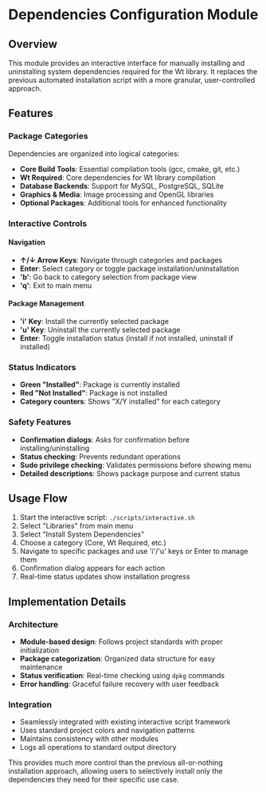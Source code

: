# Dependencies Configuration Module

## Overview
This module provides an interactive interface for manually installing and uninstalling system dependencies required for the Wt library. It replaces the previous automated installation script with a more granular, user-controlled approach.

## Features

### Package Categories
Dependencies are organized into logical categories:
- **Core Build Tools**: Essential compilation tools (gcc, cmake, git, etc.)
- **Wt Required**: Core dependencies for Wt library compilation
- **Database Backends**: Support for MySQL, PostgreSQL, SQLite
- **Graphics & Media**: Image processing and OpenGL libraries
- **Optional Packages**: Additional tools for enhanced functionality

### Interactive Controls

#### Navigation
- **↑/↓ Arrow Keys**: Navigate through categories and packages
- **Enter**: Select category or toggle package installation/uninstallation
- **'b'**: Go back to category selection from package view
- **'q'**: Exit to main menu

#### Package Management
- **'i' Key**: Install the currently selected package
- **'u' Key**: Uninstall the currently selected package
- **Enter**: Toggle installation status (install if not installed, uninstall if installed)

### Status Indicators
- **Green "Installed"**: Package is currently installed
- **Red "Not Installed"**: Package is not installed
- **Category counters**: Shows "X/Y installed" for each category

### Safety Features
- **Confirmation dialogs**: Asks for confirmation before installing/uninstalling
- **Status checking**: Prevents redundant operations
- **Sudo privilege checking**: Validates permissions before showing menu
- **Detailed descriptions**: Shows package purpose and current status

## Usage Flow

1. Start the interactive script: `./scripts/interactive.sh`
2. Select "Libraries" from main menu
3. Select "Install System Dependencies"
4. Choose a category (Core, Wt Required, etc.)
5. Navigate to specific packages and use 'i'/'u' keys or Enter to manage them
6. Confirmation dialog appears for each action
7. Real-time status updates show installation progress

## Implementation Details

### Architecture
- **Module-based design**: Follows project standards with proper initialization
- **Package categorization**: Organized data structure for easy maintenance
- **Status verification**: Real-time checking using `dpkg` commands
- **Error handling**: Graceful failure recovery with user feedback

### Integration
- Seamlessly integrated with existing interactive script framework
- Uses standard project colors and navigation patterns
- Maintains consistency with other modules
- Logs all operations to standard output directory

This provides much more control than the previous all-or-nothing installation approach, allowing users to selectively install only the dependencies they need for their specific use case.
